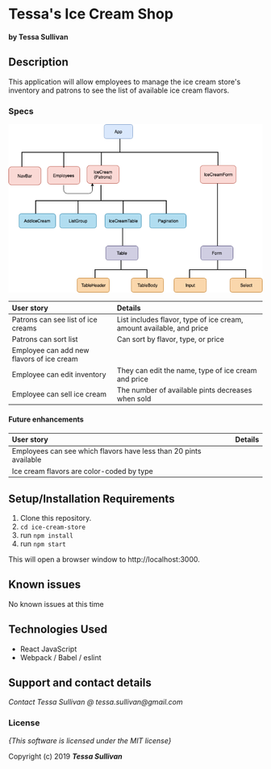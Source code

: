 # Tessa's Ice Cream Shop
#### by **Tessa Sullivan**

## Description
This application will allow employees to manage the ice cream store's inventory and patrons to see the list of available ice cream flavors.

### Specs
![Component diagram](/src/assets/Ice-cream-store.png)

| User story | Details|
| :-------------     | :------------- |
| Patrons can see list of ice creams | List includes flavor, type of ice cream, amount available, and price |
| Patrons can sort list | Can sort by flavor, type, or price |
| Employee can add new flavors of ice cream | |
| Employee can edit inventory | They can edit the name, type of ice cream and price |
| Employee can sell ice cream | The number of available pints decreases when sold |


#### Future enhancements
| User story | Details |
| :-------------     | :------------- |
| Employees can see which flavors have less than 20 pints available | |
| Ice cream flavors are color-coded by type | |

## Setup/Installation Requirements

1. Clone this repository.
2. ```cd ice-cream-store```
3. run ```npm install```
4. run ```npm start```

This will open a browser window to http://localhost:3000.

## Known issues
No known issues at this time

## Technologies Used

* React JavaScript
* Webpack / Babel / eslint

## Support and contact details

_Contact Tessa Sullivan @ tessa.sullivan@gmail.com_

### License

*{This software is licensed under the MIT license}*

Copyright (c) 2019 **_Tessa Sullivan_**